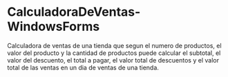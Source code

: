 # CalculadoraDeVentas-WindowsForms
Calculadora de ventas de una tienda que segun el numero de productos, el valor del producto y la cantidad de productos puede calcular el subtotal, el valor del descuento, el total a pagar, el valor total de descuentos y el valor total de las ventas en un dia de ventas de una tienda.
